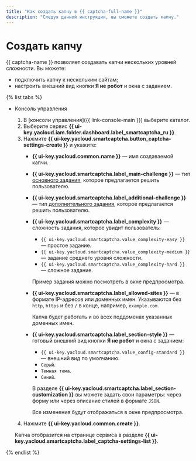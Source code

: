 ```yaml
---
title: "Как cоздать капчу в {{ captcha-full-name }}"
description: "Следуя данной инструкции, вы сможете cоздать капчу."
---
```


# Создать капчу

{{ captcha-name }} позволяет создавать капчи нескольких уровней сложности. Вы можете:

* подключить капчу к нескольким сайтам;
* настроить внешний вид кнопки **Я не робот** и окна с заданием.

{% list tabs %}

- Консоль управления

  1. В [консоли управления]({{ link-console-main }}) выберите каталог.
  1. Выберите сервис **{{ ui-key.yacloud.iam.folder.dashboard.label_smartcaptcha_ru }}**.
  1. Нажмите **{{ ui-key.yacloud.smartcaptcha.button_captcha-settings-create }}** и укажите:
      * **{{ ui-key.yacloud.common.name }}** — имя создаваемой капчи.
      * **{{ ui-key.yacloud.smartcaptcha.label_main-challenge }}** — тип [основного задания](../concepts/tasks.md#main-task), которое предлагается решить пользователю.
      * **{{ ui-key.yacloud.smartcaptcha.label_additional-challenge }}** — тип [дополнительного задания](../concepts/tasks.md#additional-task), которое предлагается решить пользователю.
      * **{{ ui-key.yacloud.smartcaptcha.label_complexity }}** — сложность задания, которое увидит пользователь:
          * `{{ ui-key.yacloud.smartcaptcha.value_complexity-easy }}` — простое задание.
          * `{{ ui-key.yacloud.smartcaptcha.value_complexity-medium }}` — задание среднего уровня сложности.
          * `{{ ui-key.yacloud.smartcaptcha.value_complexity-hard }}` — сложное задание.

          Пример задания можно посмотреть в окне предпросмотра.
      * **{{ ui-key.yacloud.smartcaptcha.label_allowed-sites }}** — в формате IP-адресов или доменных имен. Указываются без `http`, `https` и без `/` в конце, например, `example.com`.

          Капча будет работать и во всех поддоменах указанных доменных имен.

      * **{{ ui-key.yacloud.smartcaptcha.label_section-style }}** — готовый внешний вид кнопки **Я не робот** и окна с заданием:
          * `{{ ui-key.yacloud.smartcaptcha.value_config-standard }}` — внешний вид по умолчанию.
          * `Серый`.
          * `Темная тема`.
          * `Синий`.

          В разделе **{{ ui-key.yacloud.smartcaptcha.label_section-customization }}** вы можете задать свои параметры: через форму или через описание стилей в формате `JSON`.

          Все изменения будут отображаться в окне предпросмотра.
  1. Нажмите **{{ ui-key.yacloud.common.create }}**.

  Капча отобразится на странице сервиса в разделе **{{ ui-key.yacloud.smartcaptcha.label_captcha-settings-list }}**.

{% endlist %}
